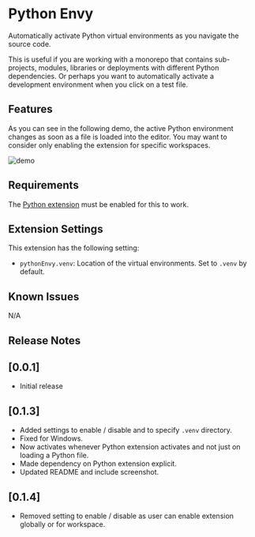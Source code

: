 # Python Envy

Automatically activate Python virtual environments as you navigate the source code.

This is useful if you are working with a monorepo that contains sub-projects, modules, libraries or deployments with different Python dependencies. Or perhaps you want to automatically activate a development environment when you click on a test file.

## Features

As you can see in the following demo, the active Python environment changes as soon as a file is loaded into the editor. You may want to consider only enabling the extension for specific workspaces.

![demo](https://raw.githubusercontent.com/teticio/python-envy/main/images/screenshot.gif)

## Requirements

The [Python extension](https://marketplace.visualstudio.com/items?itemName=ms-python.python) must be enabled for this to work.

## Extension Settings

This extension has the following setting:

* `pythonEnvy.venv`: Location of the virtual environments. Set to `.venv` by default.

## Known Issues

N/A

## Release Notes

## [0.0.1]

- Initial release

## [0.1.3]

- Added settings to enable / disable and to specify `.venv` directory.
- Fixed for Windows.
- Now activates whenever Python extension activates and not just on loading a Python file.
- Made dependency on Python extension explicit.
- Updated README and include screenshot.

## [0.1.4]

- Removed setting to enable / disable as user can enable extension globally or for workspace.
